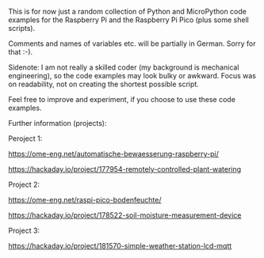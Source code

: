 This is for now just a random collection of Python and MicroPython code examples for the Raspberry Pi and the Raspberry Pi Pico (plus some shell scripts).

Comments and names of variables etc. will be partially in German. Sorry for that :-).

Sidenote: I am not really a skilled coder (my background is mechanical engineering), so the code examples may look bulky or awkward. Focus was on readability, not on creating the shortest possible script.

Feel free to improve and experiment, if you choose to use these code examples.

Further information (projects):

Peroject 1:

https://ome-eng.net/automatische-bewaesserung-raspberry-pi/ 

https://hackaday.io/project/177954-remotely-controlled-plant-watering

Project 2:

https://ome-eng.net/raspi-pico-bodenfeuchte/

https://hackaday.io/project/178522-soil-moisture-measurement-device

Project 3:

https://hackaday.io/project/181570-simple-weather-station-lcd-mqtt
